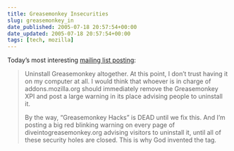 ```yaml
---
title: Greasemonkey Insecurities
slug: greasemonkey_in
date_published: 2005-07-18 20:57:54+00:00
date_updated: 2005-07-18 20:57:54+00:00
tags: [tech, mozilla]
---
```

Today’s most interesting [mailing list posting](http://mozdev.org/pipermail/greasemonkey/2005-July/004033.html):

> Uninstall Greasemonkey altogether. At this point, I don’t trust having it on my computer at all. I would think that whoever is in charge of addons.mozilla.org should immediately remove the Greasemonkey XPI and post a large warning in its place advising people to uninstall it.
> 
> By the way, “Greasemonkey Hacks” is DEAD until we fix this. And I’m posting a big red blinking warning on every page of diveintogreasemonkey.org advising visitors to uninstall it, until all of these security holes are closed. This is why God invented the  tag.
